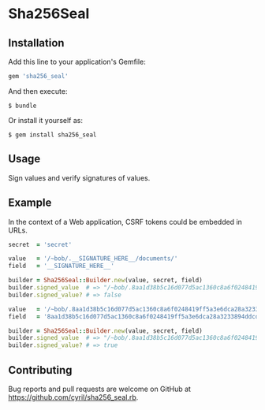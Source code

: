 # Sha256Seal

## Installation

Add this line to your application's Gemfile:

```ruby
gem 'sha256_seal'
```

And then execute:

    $ bundle

Or install it yourself as:

    $ gem install sha256_seal

## Usage

Sign values and verify signatures of values.

## Example

In the context of a Web application, CSRF tokens could be embedded in URLs.

```ruby
secret  = 'secret'

value   = '/~bob/.__SIGNATURE_HERE__/documents/'
field   = '__SIGNATURE_HERE__'

builder = Sha256Seal::Builder.new(value, secret, field)
builder.signed_value  # => "/~bob/.8aa1d38b5c16d077d5ac1360c8a6f0248419ff5a3e6dca28a3233894ddcdf3c4/documents/"
builder.signed_value? # => false

value   = '/~bob/.8aa1d38b5c16d077d5ac1360c8a6f0248419ff5a3e6dca28a3233894ddcdf3c4/documents/'
field   = '8aa1d38b5c16d077d5ac1360c8a6f0248419ff5a3e6dca28a3233894ddcdf3c4'

builder = Sha256Seal::Builder.new(value, secret, field)
builder.signed_value  # => "/~bob/.8aa1d38b5c16d077d5ac1360c8a6f0248419ff5a3e6dca28a3233894ddcdf3c4/documents/"
builder.signed_value? # => true
```

## Contributing

Bug reports and pull requests are welcome on GitHub at https://github.com/cyril/sha256_seal.rb.
